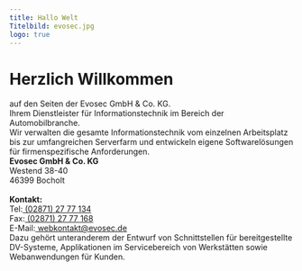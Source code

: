 ```yaml
---
title: Hallo Welt
Titelbild: evosec.jpg
logo: true
---
```

<div class="row">
<div class="col-md-6 offset-md-1 abstand">
<h1>Herzlich Willkommen</h1>
</div>
</div>
<div class="row">
<div class="col-md-3 offset-md-1 abstand">
auf den Seiten der Evosec GmbH & Co. KG.<br> Ihrem Dienstleister für Informationstechnik im Bereich der Automobilbranche.<br>
</div>
<div class="col-md-3 abstand"> 
Wir verwalten die gesamte Informationstechnik vom einzelnen Arbeitsplatz bis zur umfangreichen Serverfarm und entwickeln eigene Softwarelösungen für firmenspezifische Anforderungen.<br>
</div>
<div class="col-md-2 kontakt">
<div class="card bg-light mb-3">
<div class="card-body">
<strong>Evosec GmbH & Co. KG</strong><br>
Westend 38-40<br>
46399 Bocholt<br>
<br>
<strong>Kontakt:</strong><br>
Tel:<a href="tel:(02871) 27 77 134"> (02871) 27 77 134</a><br>
Fax:<a href="fax:(02871) 27 77 168"> (02871) 27 77 168</a><br>
E-Mail:<a href="mailto:webkontakt@evosec.de"> webkontakt@evosec.de</a><br>
</div>
</div>
</div>
</div>
<div class="row">
<div class="col-md-3 offset-md-1 abstand"> 
Dazu gehört unteranderem der Entwurf von Schnittstellen für bereitgestellte DV-Systeme, Applikationen im Servicebereich von Werkstätten sowie Webanwendungen für Kunden.<br>
</div>
</div>
